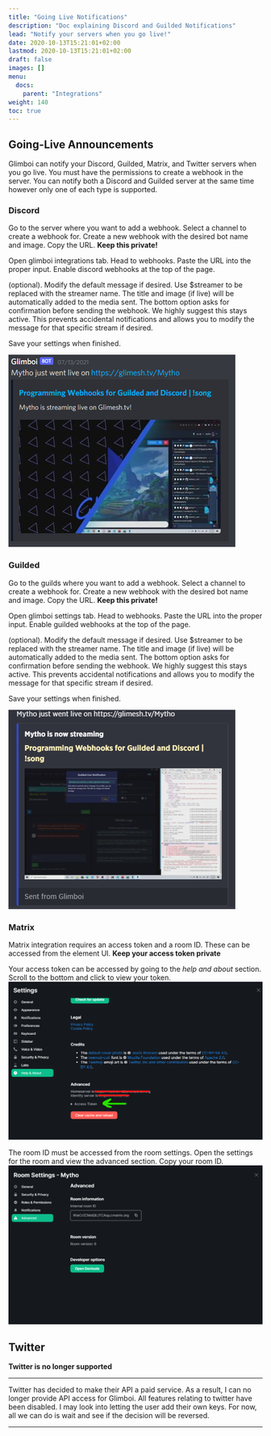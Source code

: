 ```yaml
---
title: "Going Live Notifications"
description: "Doc explaining Discord and Guilded Notifications"
lead: "Notify your servers when you go live!"
date: 2020-10-13T15:21:01+02:00
lastmod: 2020-10-13T15:21:01+02:00
draft: false
images: []
menu:
  docs:
    parent: "Integrations"
weight: 140
toc: true
---
```


## Going-Live Announcements

Glimboi can notify your Discord, Guilded, Matrix, and Twitter servers when you go live. You must have the permissions to create a webhook in the server. You can notify both a Discord and Guilded server at the same time however only one of each type is supported.

### Discord

Go to the server where you want to add a webhook. Select a channel to create a webhook for. Create a new webhook with the desired bot name and image. Copy the URL. **Keep this private!**

Open glimboi integrations tab. Head to webhooks. Paste the URL into the proper input. Enable discord webhooks at the top of the page.

(optional). Modify the default message if desired. Use $streamer to be replaced with the streamer name. The title and image (if live) will be automatically added to the media sent.
The bottom option asks for confirmation before sending the webhook. We highly suggest this stays active. This prevents accidental notifications and allows you to modify the message for that specific stream if desired.

Save your settings when finished.

<img src="/docs/integrations/discord.png" class="border-0 figure-img img-fluid blur-up lazyautosizes lazyloaded">


### Guilded

Go to the guilds where you want to add a webhook. Select a channel to create a webhook for. Create a new webhook with the desired bot name and image. Copy the URL. **Keep this private!**

Open glimboi settings tab. Head to webhooks. Paste the URL into the proper input. Enable guilded webhooks at the top of the page.

(optional). Modify the default message if desired. Use $streamer to be replaced with the streamer name. The title and image (if live) will be automatically added to the media sent.
The bottom option asks for confirmation before sending the webhook. We highly suggest this stays active. This prevents accidental notifications and allows you to modify the message for that specific stream if desired.

Save your settings when finished.

<img src="/docs/integrations/guilded.png" class="border-0 figure-img img-fluid blur-up lazyautosizes lazyloaded">

### Matrix

Matrix integration requires an access token and a room ID. These can be accessed from the element UI. **Keep your access token private**

Your access token can be accessed by going to the *help and about* section. Scroll to the bottom and click to view your token.
<img src="/docs/integrations/matrixToken.png" class="border-0 figure-img img-fluid blur-up lazyautosizes lazyloaded">

The room ID must be accessed from the room settings. Open the settings for the room and view the advanced section. Copy your room ID.
<img src="/docs/integrations/matrixRoom.png" class="border-0 figure-img img-fluid blur-up lazyautosizes lazyloaded">

## Twitter

**Twitter is no longer supported**

- - -
Twitter has decided to make their API a paid service. As a result, I can no longer provide API access for Glimboi. All features relating to twitter have been disabled. I may look into letting the user add their own keys. For now, all we can do is wait and see if the decision will be reversed.
- - -